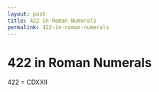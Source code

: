 ```yaml
---
layout: post
title: 422 in Roman Numerals
permalink: 422-in-roman-numerals
---
```


# 422 in Roman Numerals

422 = CDXXII
